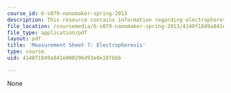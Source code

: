 ```yaml
---
course_id: 6-s079-nanomaker-spring-2013
description: This resource contains information regarding electrophoresis.
file_location: /coursemedia/6-s079-nanomaker-spring-2013/4148f1849a841e000296d93e0e18fbb6_MIT6_S079S13_lab07.pdf
file_type: application/pdf
layout: pdf
title: 'Measurement Sheet 7: Electrophoresis'
type: course
uid: 4148f1849a841e000296d93e0e18fbb6

---
```

None